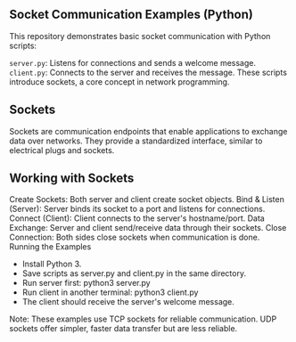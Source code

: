 ## Socket Communication Examples (Python)
This repository demonstrates basic socket communication with Python scripts:

`server.py`: Listens for connections and sends a welcome message.
`client.py`: Connects to the server and receives the message.
These scripts introduce sockets, a core concept in network programming.

## Sockets

Sockets are communication endpoints that enable applications to exchange data over networks. They provide a standardized interface, similar to electrical plugs and sockets.

## Working with Sockets

Create Sockets: Both server and client create socket objects.
Bind & Listen (Server): Server binds its socket to a port and listens for connections.
Connect (Client): Client connects to the server's hostname/port.
Data Exchange: Server and client send/receive data through their sockets.
Close Connection: Both sides close sockets when communication is done.
Running the Examples

- Install Python 3.
- Save scripts as server.py and client.py in the same directory.
- Run server first: python3 server.py
- Run client in another terminal: python3 client.py
- The client should receive the server's welcome message.

Note: These examples use TCP sockets for reliable communication. UDP sockets offer simpler, faster data transfer but are less reliable.
